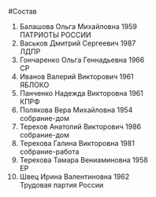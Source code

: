 #Состав
1. Балашова Ольга Михайловна 1959   
    ПАТРИОТЫ РОССИИ
2. Васьков Дмитрий Сергеевич 1987   
    ЛДПР
3. Гончаренко Ольга Геннадьевна 1966   
    СР
4. Иванов Валерий Викторович 1961   
    ЯБЛОКО
5. Панченко Надежда Викторовна 1961   
    КПРФ
6. Полякова Вера Михайловна 1954   
    собрание-дом
7. Терехов Анатолий Викторович 1986   
    собрание-дом
8. Терехова Галина Викторовна 1981   
    собрание-работа
9. Терехова Тамара Вениаминовна 1958   
    ЕР
10. Швец Ирина Валентиновна 1962   
    Трудовая партия России
